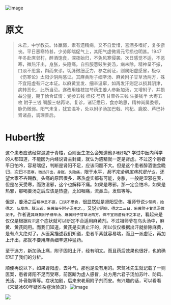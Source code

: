 ![image](https://mmbiz.qpic.cn/mmbiz_jpg/KnkQiaUcAGWt9ib8QwaYtnEicAtq03ibUibaFc44hxeUwS03o6ZPN6JLhPaRgQNhwliaYicGyN6cCKKWS2OKClbeFrmicg/0?wx_fmt=jpeg)

# 原文
> 朱君，中学教员。体羸弱，素有遗精病，又不自爱惜，喜酒多嗜好，复多斵丧。平日恶寒特甚，少劳即喘促气上，其阳气虚微肾元亏损也明甚。1947年冬赴席邻村，醉酒饱食，深夜始归，不免风寒侵袭。次日感觉不适，不恶寒，微热汗出，身胀，头隐痛。自煎服葱豉生姜汤，病未除，精神呈不振，口淡不思食，舆而来诊。切脉微细乏力，参之前证，则属阳虚感冒，极似《伤寒论》太阳少阴两感证。其麻黄附子细辛汤、麻黄附子甘草汤两方，殊不宜阳虚有汗之本证。以麻黄宣发、细辛温窜，如再发汗则足以损其阴津，病转恶化，此所当忌。遂改用桂枝加芍药生姜人参新加汤，又增附子，并损益分量，期于恰合证情：党参五钱 桂枝 芍药 甘草各三钱 生姜钱半 大枣五枚 附子三钱 嘱服三帖再论。复诊，诸证悉已，食亦略思，精神尚属委顿，脉仍微弱。阳气未复，犹宜温补，处以附子汤加巴戟、枸杞、鹿胶、芦巴补肾诸品，调理善后。

# Hubert按
这个患者应该经常混迹于青楼，否则医生怎么会知道他`多嗜好`呢? 学过中医内科学的人都知道，不能因为内经说肾主封藏，就认为遗精就一定是肾虚。不过这个患者平日怕冷，容易喘促，判断是肾阳不足，应该问题不大。但是这个患者醉酒饱食晚归，次日`不恶寒，微热汗出，身胀，头隐痛`，限于水平，*我不完全确定病机是什么*，还望大家不吝赐教。头痛的原因很多，寒热虚实都有可能，身胀，一般是湿邪在表，但是冬天受寒，而致湿邪，这个也解释不痛。如果是寒邪，那一定会怕冷，如果是热邪，那喝姜汤之后应该是热盛，比如咽痛，流鼻血，发斑等等。

但是，姜汤之后`精神呈不振，口淡不思食`，很显然就是肾阳受伤。祖师爷说`少阴病，始得之，反发热，脉沉者，麻黄细辛附子汤主之。`，又说`少阴病，得之二三日，麻黄附子甘草汤微发汗`。作者说`其麻黄附子细辛汤、麻黄附子甘草汤两方，殊不宜阳虚有汗之本证`，看起来是仅仅是根据`有汗`这个症状就可以断定不合适用麻黄剂。不过祖师爷在乌头汤中，麻黄、黄芪同用。而我们知道，黄芪是实表止汗的，所以仅仅根据出汗就排除麻黄，是有点太绝对了。从医案描述我们知道，患者平素就容易喘，而且一派虚证，再加上汗出，那就不要用麻黄细辛这种猛药。

至于选方，新加汤止痛，附子固阳止汗，经有明文。而且药后效果也很好，也的确印证了我们的分析。

顺便再说以下，如果肾阳虚，去补气，那也是没有用的。宋鹭冰先生就记载了一则医案，患者肾阳不足而受寒，前医断为虚人感冒，处方用六君子汤加苏叶、防风、羌活、补骨脂等等。症状加剧，后来宋老用附子剂而安。有兴趣的话，可以看看《宋鹭冰60年疑难杂症治验录》
![image](https://mmbiz.qpic.cn/mmbiz_jpg/KnkQiaUcAGWsPAE2TaphDYCOaAc60JTkwwj9o5annicdk4iargN0NqkicnWP9licjavgOkQxBW8xBJUiaFkBLlqmqr0w/0?wx_fmt=jpeg)

![](https://upload-images.jianshu.io/upload_images/9738519-0aabc1e8a65f3ac5.png?imageMogr2/auto-orient/strip%7CimageView2/2/w/1240)
